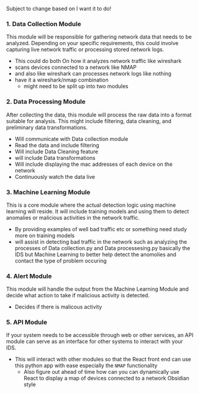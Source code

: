 Subject to change based on I want it to do!
### 1. **Data Collection Module**

This module will be responsible for gathering network data that needs to be analyzed. Depending on your specific requirements, this could involve capturing live network traffic or processing stored network logs.

- This could do both On how it analyzes network traffic like wireshark
- scans devices connected to a network like NMAP 
- and also like wireshark can processes network logs like nothing
- have it a wireshark/nmap combination 
	- might need to be split up into two modules 

### 2. **Data Processing Module**

After collecting the data, this module will process the raw data into a format suitable for analysis. This might include filtering, data cleaning, and preliminary data transformations.

- Will communicate with Data collection module 
- Read the data and include filtering 
- Will include Data Cleaning feature 
- will include Data transformations 
- Will include displaying the mac addresses of each device on the network 
- Continuously watch the data live 

### 3. **Machine Learning Module**

This is a core module where the actual detection logic using machine learning will reside. It will include training models and using them to detect anomalies or malicious activities in the network traffic.

- By providing examples of well bad traffic etc or something need study more on training models 
- will assist in detecting bad traffic in the network such as analyzing the processes of Data collection.py and Data processesing.py basically the IDS but Machine Learning to better help detect the anomolies and contact the type of problem occuring 


### 4. **Alert Module**

This module will handle the output from the Machine Learning Module and decide what action to take if malicious activity is detected.

- Decides if there is malicous activity 

### 5. **API Module**

If your system needs to be accessible through web or other services, an API module can serve as an interface for other systems to interact with your IDS.

- This will interact with other modules so that the React front end can use this python app with ease especially the `NMAP` functionality
	- Also figure out ahead of time how can you can dynamically use React to display a map of devices connected to a network Obsidian style